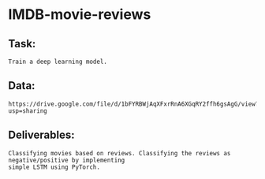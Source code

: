 # IMDB-movie-reviews

## Task:
```Train a deep learning model.```

## Data:
```IMDB movies reviews from kaggle: 
https://drive.google.com/file/d/1bFYRBWjAqXFxrRnA6XGqRY2ffh6gsAgG/view?usp=sharing
```

## Deliverables:
```
Classifying movies based on reviews. Classifying the reviews as negative/positive by implementing 
simple LSTM using PyTorch. 
```
